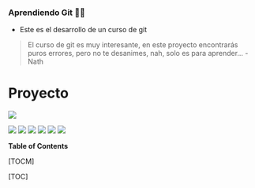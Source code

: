 ### Aprendiendo Git  🏳️‍🌈 

- Este es el desarrollo de un curso de git
> El curso de git es muy interesante, en este proyecto encontrarás puros errores, pero no te desanimes, nah, solo es para aprender... -Nath


# Proyecto

![](https://image.flaticon.com/icons/svg/1836/1836659.svg)

![](https://img.shields.io/github/stars/pandao/editor.md.svg) ![](https://img.shields.io/github/forks/pandao/editor.md.svg) ![](https://img.shields.io/github/tag/pandao/editor.md.svg) ![](https://img.shields.io/github/release/pandao/editor.md.svg) ![](https://img.shields.io/github/issues/pandao/editor.md.svg) ![](https://img.shields.io/bower/v/editor.md.svg)


**Table of Contents**

[TOCM]

[TOC]
